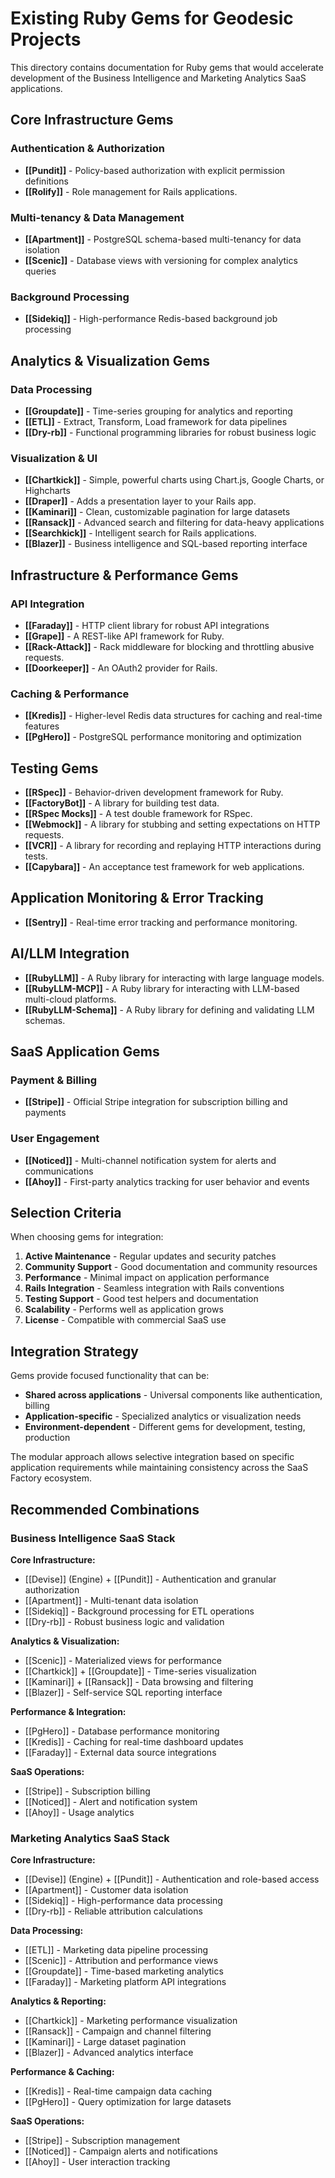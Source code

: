# Existing Ruby Gems for Geodesic Projects

This directory contains documentation for Ruby gems that would accelerate development of the Business Intelligence and Marketing Analytics SaaS applications.

## Core Infrastructure Gems

### Authentication & Authorization
- **[[Pundit]]** - Policy-based authorization with explicit permission definitions
- **[[Rolify]]** - Role management for Rails applications.

### Multi-tenancy & Data Management
- **[[Apartment]]** - PostgreSQL schema-based multi-tenancy for data isolation
- **[[Scenic]]** - Database views with versioning for complex analytics queries

### Background Processing
- **[[Sidekiq]]** - High-performance Redis-based background job processing

## Analytics & Visualization Gems

### Data Processing
- **[[Groupdate]]** - Time-series grouping for analytics and reporting
- **[[ETL]]** - Extract, Transform, Load framework for data pipelines
- **[[Dry-rb]]** - Functional programming libraries for robust business logic

### Visualization & UI
- **[[Chartkick]]** - Simple, powerful charts using Chart.js, Google Charts, or Highcharts
- **[[Draper]]** - Adds a presentation layer to your Rails app.
- **[[Kaminari]]** - Clean, customizable pagination for large datasets
- **[[Ransack]]** - Advanced search and filtering for data-heavy applications
- **[[Searchkick]]** - Intelligent search for Rails applications.
- **[[Blazer]]** - Business intelligence and SQL-based reporting interface

## Infrastructure & Performance Gems

### API Integration
- **[[Faraday]]** - HTTP client library for robust API integrations
- **[[Grape]]** - A REST-like API framework for Ruby.
- **[[Rack-Attack]]** - Rack middleware for blocking and throttling abusive requests.
- **[[Doorkeeper]]** - An OAuth2 provider for Rails.

### Caching & Performance
- **[[Kredis]]** - Higher-level Redis data structures for caching and real-time features
- **[[PgHero]]** - PostgreSQL performance monitoring and optimization

## Testing Gems

- **[[RSpec]]** - Behavior-driven development framework for Ruby.
- **[[FactoryBot]]** - A library for building test data.
- **[[RSpec Mocks]]** - A test double framework for RSpec.
- **[[Webmock]]** - A library for stubbing and setting expectations on HTTP requests.
- **[[VCR]]** - A library for recording and replaying HTTP interactions during tests.
- **[[Capybara]]** - An acceptance test framework for web applications.

## Application Monitoring & Error Tracking
- **[[Sentry]]** - Real-time error tracking and performance monitoring.

## AI/LLM Integration
- **[[RubyLLM]]** - A Ruby library for interacting with large language models.
- **[[RubyLLM-MCP]]** - A Ruby library for interacting with LLM-based multi-cloud platforms.
- **[[RubyLLM-Schema]]** - A Ruby library for defining and validating LLM schemas.

## SaaS Application Gems

### Payment & Billing
- **[[Stripe]]** - Official Stripe integration for subscription billing and payments

### User Engagement
- **[[Noticed]]** - Multi-channel notification system for alerts and communications
- **[[Ahoy]]** - First-party analytics tracking for user behavior and events

## Selection Criteria

When choosing gems for integration:

1. **Active Maintenance** - Regular updates and security patches
2. **Community Support** - Good documentation and community resources
3. **Performance** - Minimal impact on application performance
4. **Rails Integration** - Seamless integration with Rails conventions
5. **Testing Support** - Good test helpers and documentation
6. **Scalability** - Performs well as application grows
7. **License** - Compatible with commercial SaaS use

## Integration Strategy

Gems provide focused functionality that can be:

- **Shared across applications** - Universal components like authentication, billing
- **Application-specific** - Specialized analytics or visualization needs
- **Environment-dependent** - Different gems for development, testing, production

The modular approach allows selective integration based on specific application requirements while maintaining consistency across the SaaS Factory ecosystem.

## Recommended Combinations

### Business Intelligence SaaS Stack
**Core Infrastructure:**
- [[Devise]] (Engine) + [[Pundit]] - Authentication and granular authorization
- [[Apartment]] - Multi-tenant data isolation
- [[Sidekiq]] - Background processing for ETL operations
- [[Dry-rb]] - Robust business logic and validation

**Analytics & Visualization:**
- [[Scenic]] - Materialized views for performance
- [[Chartkick]] + [[Groupdate]] - Time-series visualization
- [[Kaminari]] + [[Ransack]] - Data browsing and filtering
- [[Blazer]] - Self-service SQL reporting interface

**Performance & Integration:**
- [[PgHero]] - Database performance monitoring
- [[Kredis]] - Caching for real-time dashboard updates
- [[Faraday]] - External data source integrations

**SaaS Operations:**
- [[Stripe]] - Subscription billing
- [[Noticed]] - Alert and notification system
- [[Ahoy]] - Usage analytics

### Marketing Analytics SaaS Stack
**Core Infrastructure:**
- [[Devise]] (Engine) + [[Pundit]] - Authentication and role-based access
- [[Apartment]] - Customer data isolation
- [[Sidekiq]] - High-performance data processing
- [[Dry-rb]] - Reliable attribution calculations

**Data Processing:**
- [[ETL]] - Marketing data pipeline processing
- [[Scenic]] - Attribution and performance views
- [[Groupdate]] - Time-based marketing analytics
- [[Faraday]] - Marketing platform API integrations

**Analytics & Reporting:**
- [[Chartkick]] - Marketing performance visualization
- [[Ransack]] - Campaign and channel filtering
- [[Kaminari]] - Large dataset pagination
- [[Blazer]] - Advanced analytics interface

**Performance & Caching:**
- [[Kredis]] - Real-time campaign data caching
- [[PgHero]] - Query optimization for large datasets

**SaaS Operations:**
- [[Stripe]] - Subscription management
- [[Noticed]] - Campaign alerts and notifications
- [[Ahoy]] - User interaction tracking
